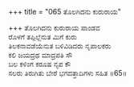 +++
title = "065 ತೊಲಗಿದನು ಕುರುರಾಯ"

+++
ತೊಲಗಿದನು ಕುರುರಾಯ ಪಾಂಡವ  
ರೊಳಗೆ ತಪ್ಪಿಲ್ಲೆನುತ ಮಿಗೆ ಕುರು  
ತಿಲಕನಾವಡೆಯೆನುತ ಬಳಿವಿಡಿದರು ನೃಪಾಲಕರು  
ಕಲಿ ಜಯದ್ರಥ ಮಾದ್ರಪತಿ ಸೌ  
ಬಲ ಕಳಿಂಗ ಕರೂಷ ನೃಪ ಕೌ  
ಸಲರು ತಿರುಗಿತು ಬೇರೆ ಭಗದತ್ತಾದಿಗಳು ಸಹಿತ    ॥65॥